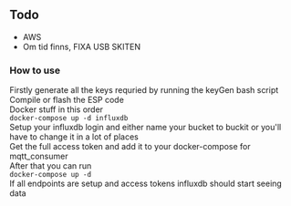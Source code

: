 ## Todo
- AWS
- Om tid finns, FIXA USB SKITEN

### How to use
Firstly generate all the keys requried by running the keyGen bash script \
Compile or flash the ESP code \
Docker stuff in this order \
```docker-compose up -d influxdb``` \
Setup your influxdb login and either name your bucket to buckit or you'll have to change it in a lot of places \
Get the full access token and add it to your docker-compose for mqtt_consumer \
After that you can run \
```docker-compose up -d``` \
If all endpoints are setup and access tokens influxdb should start seeing data
